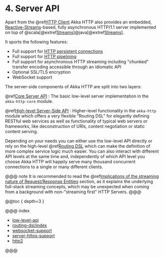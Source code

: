 # 4. Server API

Apart from the @ref[HTTP Client](../client-side/index.md) Akka HTTP also provides an embedded,
[Reactive-Streams](http://www.reactive-streams.org/)-based, fully asynchronous HTTP/1.1 server implemented on top of @scala[@extref[Streams](akka-docs:scala/stream/index.html)]@java[@extref[Streams](akka-docs:java/stream/index.html)].

It sports the following features:

 * Full support for [HTTP persistent connections](http://en.wikipedia.org/wiki/HTTP_persistent_connection)
 * Full support for [HTTP pipelining](http://en.wikipedia.org/wiki/HTTP_pipelining)
 * Full support for asynchronous HTTP streaming including "chunked" transfer encoding accessible through an idiomatic API
 * Optional SSL/TLS encryption
 * WebSocket support

The server-side components of Akka HTTP are split into two layers:

@ref[Core Server API](low-level-api.md)
:  The basic low-level server implementation in the `akka-http-core` module.

@ref[High-level Server-Side API](../routing-dsl/index.md)
:  Higher-level functionality in the `akka-http` module which offers a very flexible "Routing DSL" for elegantly defining RESTful web services as well as
   functionality of typical web servers or frameworks, like deconstruction of URIs, content negotiation or
   static content serving.

Depending on your needs you can either use the low-level API directly or rely on the high-level
@ref[Routing DSL](../routing-dsl/index.md) which can make the definition of more complex service logic much
easier. You can also interact with different API levels at the same time and, independently of which API level you choose
Akka HTTP will happily serve many thousand concurrent connections to a single or many different clients.

@@@ note
It is recommended to read the @ref[Implications of the streaming nature of Request/Response Entities](../implications-of-streaming-http-entity.md) section,
as it explains the underlying full-stack streaming concepts, which may be unexpected when coming
from a background with non-"streaming first" HTTP Servers.
@@@

@@toc { depth=3 }

@@@ index

* [low-level-api](low-level-api.md)
* [routing-dsl/index](../routing-dsl/index.md)
* [websocket-support](websocket-support.md)
* [server-https-support](server-https-support.md)
* [http2](http2.md)

@@@
